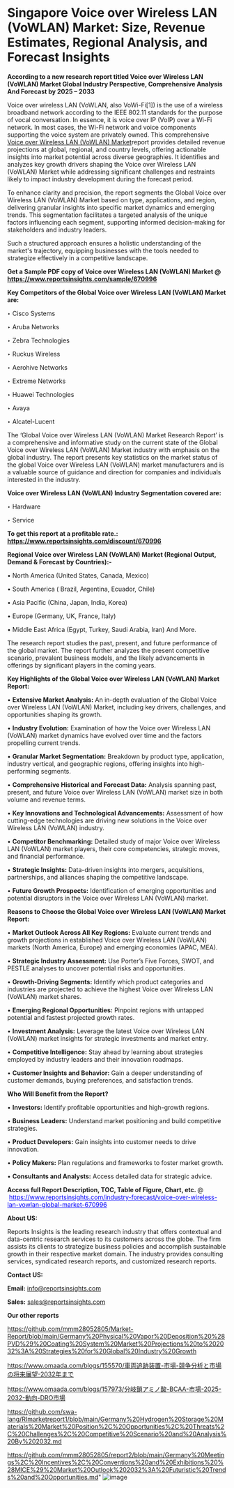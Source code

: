 # Singapore Voice over Wireless LAN (VoWLAN) Market: Size, Revenue Estimates, Regional Analysis, and Forecast Insights

<strong>According to a new research report titled Voice over Wireless LAN (VoWLAN) Market Global Industry Perspective, Comprehensive Analysis And Forecast by 2025 – 2033</strong>

Voice over wireless LAN (VoWLAN, also VoWi-Fi[1]) is the use of a wireless broadband network according to the IEEE 802.11 standards for the purpose of vocal conversation. In essence, it is voice over IP (VoIP) over a Wi-Fi network. In most cases, the Wi-Fi network and voice components supporting the voice system are privately owned. This comprehensive <a href=https://www.reportsinsights.com/sample/670996>Voice over Wireless LAN (VoWLAN) Market</a>report provides detailed revenue projections at global, regional, and country levels, offering actionable insights into market potential across diverse geographies. It identifies and analyzes key growth drivers shaping the Voice over Wireless LAN (VoWLAN) Market while addressing significant challenges and restraints likely to impact industry development during the forecast period.

To enhance clarity and precision, the report segments the Global Voice over Wireless LAN (VoWLAN) Market based on type, applications, and region, delivering granular insights into specific market dynamics and emerging trends. This segmentation facilitates a targeted analysis of the unique factors influencing each segment, supporting informed decision-making for stakeholders and industry leaders.

Such a structured approach ensures a holistic understanding of the market's trajectory, equipping businesses with the tools needed to strategize effectively in a competitive landscape.

<strong>Get a Sample PDF copy of Voice over Wireless LAN (VoWLAN) Market </strong><strong>@<a href=https://www.reportsinsights.com/sample/670996 style=color:#0000ff;> https://www.reportsinsights.com/sample/670996</a></strong></font>

<strong>Key Competitors of the Global Voice over Wireless LAN (VoWLAN) Market are:</strong>

‣ Cisco Systems

‣ Aruba Networks

‣ Zebra Technologies

‣ Ruckus Wireless

‣ Aerohive Networks

‣ Extreme Networks

‣ Huawei Technologies

‣ Avaya

‣ Alcatel-Lucent

The ‘Global Voice over Wireless LAN (VoWLAN) Market Research Report’ is a comprehensive and informative study on the current state of the Global Voice over Wireless LAN (VoWLAN) Market industry with emphasis on the global industry. The report presents key statistics on the market status of the global Voice over Wireless LAN (VoWLAN) market manufacturers and is a valuable source of guidance and direction for companies and individuals interested in the industry.

<strong>Voice over Wireless LAN (VoWLAN) Industry Segmentation covered are:</strong>

‣ Hardware

‣ Service

<strong>To get this report at a profitable rate.: <a href=https://www.reportsinsights.com/discount/670996 style=color:#0000ff;>https://www.reportsinsights.com/discount/670996</a></strong></font>

<strong>Regional Voice over Wireless LAN (VoWLAN) Market (Regional Output, Demand &amp; Forecast by Countries):-</strong>

• North America (United States, Canada, Mexico)

• South America ( Brazil, Argentina, Ecuador, Chile)

• Asia Pacific (China, Japan, India, Korea)

• Europe (Germany, UK, France, Italy)

• Middle East Africa (Egypt, Turkey, Saudi Arabia, Iran) And More.

The research report studies the past, present, and future performance of the global market. The report further analyzes the present competitive scenario, prevalent business models, and the likely advancements in offerings by significant players in the coming years.

<strong>Key Highlights of the Global Voice over Wireless LAN (VoWLAN) Market Report:</strong>

• <strong>Extensive Market Analysis:</strong> An in-depth evaluation of the Global Voice over Wireless LAN (VoWLAN) Market, including key drivers, challenges, and opportunities shaping its growth.

• <strong>Industry Evolution:</strong> Examination of how the Voice over Wireless LAN (VoWLAN) market dynamics have evolved over time and the factors propelling current trends.

• <strong>Granular Market Segmentation:</strong> Breakdown by product type, application, industry vertical, and geographic regions, offering insights into high-performing segments.

• <strong>Comprehensive Historical and Forecast Data:</strong> Analysis spanning past, present, and future Voice over Wireless LAN (VoWLAN) market size in both volume and revenue terms.

• <strong>Key Innovations and Technological Advancements:</strong> Assessment of how cutting-edge technologies are driving new solutions in the Voice over Wireless LAN (VoWLAN) industry.

• <strong>Competitor Benchmarking:</strong> Detailed study of major Voice over Wireless LAN (VoWLAN) market players, their core competencies, strategic moves, and financial performance.

• <strong>Strategic Insights:</strong> Data-driven insights into mergers, acquisitions, partnerships, and alliances shaping the competitive landscape.

• <strong>Future Growth Prospects:</strong> Identification of emerging opportunities and potential disruptors in the Voice over Wireless LAN (VoWLAN) market.

<strong>Reasons to Choose the Global Voice over Wireless LAN (VoWLAN) Market Report:</strong>

• <strong>Market Outlook Across All Key Regions:</strong> Evaluate current trends and growth projections in established Voice over Wireless LAN (VoWLAN) markets (North America, Europe) and emerging economies (APAC, MEA).

• <strong>Strategic Industry Assessment:</strong> Use Porter’s Five Forces, SWOT, and PESTLE analyses to uncover potential risks and opportunities.

• <strong>Growth-Driving Segments:</strong> Identify which product categories and industries are projected to achieve the highest Voice over Wireless LAN (VoWLAN) market shares.

• <strong>Emerging Regional Opportunities:</strong> Pinpoint regions with untapped potential and fastest projected growth rates.

• <strong>Investment Analysis:</strong> Leverage the latest Voice over Wireless LAN (VoWLAN) market insights for strategic investments and market entry.

• <strong>Competitive Intelligence:</strong> Stay ahead by learning about strategies employed by industry leaders and their innovation roadmaps.

• <strong>Customer Insights and Behavior:</strong> Gain a deeper understanding of customer demands, buying preferences, and satisfaction trends.

<strong>Who Will Benefit from the Report?</strong>

• <strong>Investors:</strong> Identify profitable opportunities and high-growth regions.

• <strong>Business Leaders:</strong> Understand market positioning and build competitive strategies.

• <strong>Product Developers:</strong> Gain insights into customer needs to drive innovation.

• <strong>Policy Makers:</strong> Plan regulations and frameworks to foster market growth.

• <strong>Consultants and Analysts:</strong> Access detailed data for strategic advice.
</ul>
<strong>Access full Report Description, TOC, Table of Figure, Chart, etc. </strong>@  <a href=https://www.reportsinsights.com/industry-forecast/voice-over-wireless-lan-vowlan-global-market-670996 style=color:#0000ff;>https://www.reportsinsights.com/industry-forecast/voice-over-wireless-lan-vowlan-global-market-670996</a></font>

<strong><strong>About US</strong>:</strong>

Reports Insights is the leading research industry that offers contextual and data-centric research services to its customers across the globe. The firm assists its clients to strategize business policies and accomplish sustainable growth in their respective market domain. The industry provides consulting services, syndicated research reports, and customized research reports.

<strong>Contact US:</strong>

<p class=""""><b>Email:</b> <a href=mailto:info@reportsinsights.com>info@reportsinsights.com</a></p>
<p class=""""><b>Sales:</b> <a href=mailto:sales@reportsinsights.com>sales@reportsinsights.com</a></p>

<strong>Our other reports</strong>

<a href=https://github.com/mmm28052805/Market-Report/blob/main/Germany%20Physical%20Vapor%20Deposition%20%28PVD%29%20Coating%20System%20Market%20Projections%20to%202032%3A%20Strategies%20for%20Global%20Industry%20Growth>https://github.com/mmm28052805/Market-Report/blob/main/Germany%20Physical%20Vapor%20Deposition%20%28PVD%29%20Coating%20System%20Market%20Projections%20to%202032%3A%20Strategies%20for%20Global%20Industry%20Growth</a>

<a href=https://www.omaada.com/blogs/155570/車両追跡装置-市場-競争分析と市場の将来展望-2032年まで>https://www.omaada.com/blogs/155570/車両追跡装置-市場-競争分析と市場の将来展望-2032年まで</a>

<a href=https://www.omaada.com/blogs/157973/分岐鎖アミノ酸-BCAA-市場-2025-2032-動向-DRO市場>https://www.omaada.com/blogs/157973/分岐鎖アミノ酸-BCAA-市場-2025-2032-動向-DRO市場</a>

<a href=https://github.com/swa-lang/RImarketreport1/blob/main/Germany%20Hydrogen%20Storage%20Materials%20Market%20Position%2C%20Opportunities%2C%20Threats%2C%20Challenges%2C%20Competitive%20Scenario%20and%20Analysis%20By%202032.md>https://github.com/swa-lang/RImarketreport1/blob/main/Germany%20Hydrogen%20Storage%20Materials%20Market%20Position%2C%20Opportunities%2C%20Threats%2C%20Challenges%2C%20Competitive%20Scenario%20and%20Analysis%20By%202032.md</a>

<a href=https://github.com/mmm28052805/report2/blob/main/Germany%20Meetings%2C%20Incentives%2C%20Conventions%20and%20Exhibitions%20%28MICE%29%20Market%20Outlook%202032%3A%20Futuristic%20Trends%20and%20Opportunities.md>https://github.com/mmm28052805/report2/blob/main/Germany%20Meetings%2C%20Incentives%2C%20Conventions%20and%20Exhibitions%20%28MICE%29%20Market%20Outlook%202032%3A%20Futuristic%20Trends%20and%20Opportunities.md</a>"
![image](https://github.com/user-attachments/assets/1131ea73-caa8-49a3-9fde-4dafbb2e6581)
